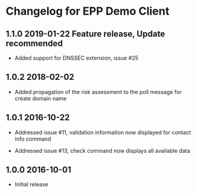 # Changelog for EPP Demo Client

## 1.1.0 2019-01-22 Feature release, Update recommended

- Added support for DNSSEC extension, issue #25

## 1.0.2 2018-02-02

- Added propagation of the risk assessment to the poll message for create domain name


## 1.0.1 2016-10-22

- Addressed issue #11, validation information now displayed for contact info command

- Addressed issue #13, check command now displays all available data


## 1.0.0 2016-10-01

- Initial release
